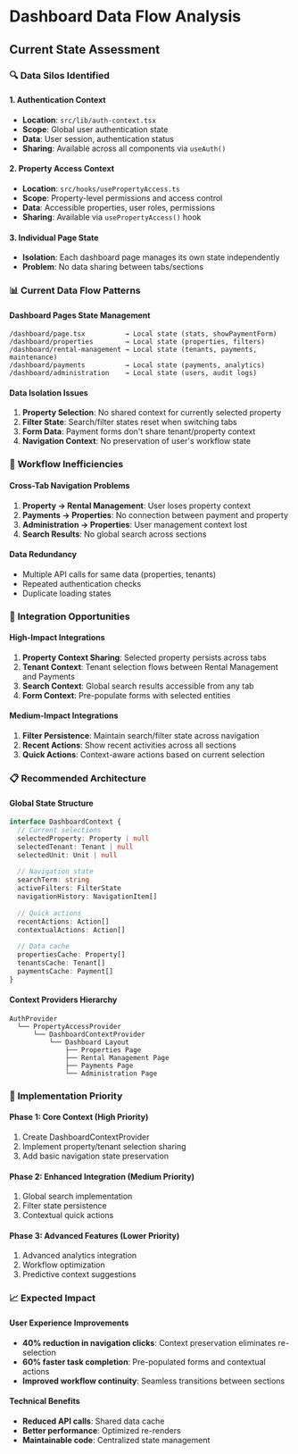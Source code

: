 # Dashboard Data Flow Analysis

## Current State Assessment

### 🔍 **Data Silos Identified**

#### 1. **Authentication Context**
- **Location**: `src/lib/auth-context.tsx`
- **Scope**: Global user authentication state
- **Data**: User session, authentication status
- **Sharing**: Available across all components via `useAuth()`

#### 2. **Property Access Context**
- **Location**: `src/hooks/usePropertyAccess.ts`
- **Scope**: Property-level permissions and access control
- **Data**: Accessible properties, user roles, permissions
- **Sharing**: Available via `usePropertyAccess()` hook

#### 3. **Individual Page State**
- **Isolation**: Each dashboard page manages its own state independently
- **Problem**: No data sharing between tabs/sections

### 📊 **Current Data Flow Patterns**

#### **Dashboard Pages State Management**
```
/dashboard/page.tsx          → Local state (stats, showPaymentForm)
/dashboard/properties        → Local state (properties, filters)
/dashboard/rental-management → Local state (tenants, payments, maintenance)
/dashboard/payments          → Local state (payments, analytics)
/dashboard/administration    → Local state (users, audit logs)
```

#### **Data Isolation Issues**
1. **Property Selection**: No shared context for currently selected property
2. **Filter State**: Search/filter states reset when switching tabs
3. **Form Data**: Payment forms don't share tenant/property context
4. **Navigation Context**: No preservation of user's workflow state

### 🚨 **Workflow Inefficiencies**

#### **Cross-Tab Navigation Problems**
1. **Property → Rental Management**: User loses property context
2. **Payments → Properties**: No connection between payment and property
3. **Administration → Properties**: User management context lost
4. **Search Results**: No global search across sections

#### **Data Redundancy**
- Multiple API calls for same data (properties, tenants)
- Repeated authentication checks
- Duplicate loading states

### 🎯 **Integration Opportunities**

#### **High-Impact Integrations**
1. **Property Context Sharing**: Selected property persists across tabs
2. **Tenant Context**: Tenant selection flows between Rental Management and Payments
3. **Search Context**: Global search results accessible from any tab
4. **Form Context**: Pre-populate forms with selected entities

#### **Medium-Impact Integrations**
1. **Filter Persistence**: Maintain search/filter state across navigation
2. **Recent Actions**: Show recent activities across all sections
3. **Quick Actions**: Context-aware actions based on current selection

### 📋 **Recommended Architecture**

#### **Global State Structure**
```typescript
interface DashboardContext {
  // Current selections
  selectedProperty: Property | null
  selectedTenant: Tenant | null
  selectedUnit: Unit | null
  
  // Navigation state
  searchTerm: string
  activeFilters: FilterState
  navigationHistory: NavigationItem[]
  
  // Quick actions
  recentActions: Action[]
  contextualActions: Action[]
  
  // Data cache
  propertiesCache: Property[]
  tenantsCache: Tenant[]
  paymentsCache: Payment[]
}
```

#### **Context Providers Hierarchy**
```
AuthProvider
  └── PropertyAccessProvider
      └── DashboardContextProvider
          └── Dashboard Layout
              ├── Properties Page
              ├── Rental Management Page
              ├── Payments Page
              └── Administration Page
```

### 🔧 **Implementation Priority**

#### **Phase 1: Core Context (High Priority)**
1. Create DashboardContextProvider
2. Implement property/tenant selection sharing
3. Add basic navigation state preservation

#### **Phase 2: Enhanced Integration (Medium Priority)**
1. Global search implementation
2. Filter state persistence
3. Contextual quick actions

#### **Phase 3: Advanced Features (Lower Priority)**
1. Advanced analytics integration
2. Workflow optimization
3. Predictive context suggestions

### 📈 **Expected Impact**

#### **User Experience Improvements**
- **40% reduction in navigation clicks**: Context preservation eliminates re-selection
- **60% faster task completion**: Pre-populated forms and contextual actions
- **Improved workflow continuity**: Seamless transitions between sections

#### **Technical Benefits**
- **Reduced API calls**: Shared data cache
- **Better performance**: Optimized re-renders
- **Maintainable code**: Centralized state management
